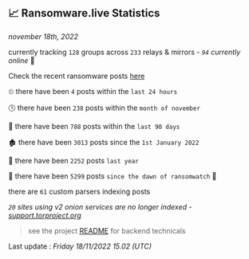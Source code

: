 
## 📈 Ransomware.live Statistics
_november 18th, 2022_

currently tracking `128` groups across `233` relays & mirrors - _`94` currently online_ 📡

Check the recent ransomware posts [here](https://www.ransomware.live/#/recentposts)


⏲ there have been `4` posts within the `last 24 hours`

🕓 there have been `238` posts within the `month of november`

📅 there have been `788` posts within the `last 90 days`

🏚 there have been `3013` posts since the `1st January 2022`

🚀 there have been `2252` posts `last year`

🦕 there have been `5299` posts `since the dawn of ransomwatch` 🐣

there are `61` custom parsers indexing posts

_`20` sites using v2 onion services are no longer indexed - [support.torproject.org](https://support.torproject.org/onionservices/v2-deprecation/)_

> see the project [README](https://github.com/jmousqueton/ransomwatch#readme) for backend technicals



Last update : _Friday 18/11/2022 15.02 (UTC)_

